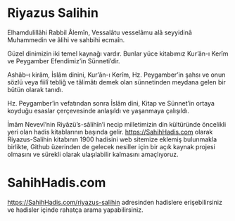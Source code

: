 # Riyazus Salihin 

Elhamdulillâhi Rabbil Âlemîn, 
Vessalâtu vesselâmu alâ seyyidinâ Muhammedin
ve âlihi ve sahbihi ecmaîn.

Güzel dinimizin iki temel kaynağı vardır. Bunlar yüce kitabımız Kur’ân-ı Kerîm ve Peygamber Efendimiz’in Sünneti’dir.

Ashâb–ı kirâm, İslâm dinini, Kur’ân-ı Kerîm, Hz. Peygamber’in şahsı ve onun sözlü veya fiilî tebliğ ve tâlimâtı demek olan sünnetinden meydana gelen bir bütün olarak tanıdı.

Hz. Peygamber’in vefatından sonra İslâm dini, Kitap ve Sünnet’in ortaya koyduğu esaslar çerçevesinde anlaşıldı ve yaşanmaya çalışıldı.


İmâm Nevevî’nin Riyâzü’s-sâlihîn’i necip milletimizin din kültüründe öncelikli yeri olan hadis kitablarının başında gelir.
https://SahihHadis.com olarak Riyazus-Salihin kitabının 1900 hadisini web sitemize eklemiş bulunmakla birlikte, Github üzerinden de gelecek nesiller için bir açık kaynak projesi olmasını ve sürekli olarak ulaşılabilir kalmasını amaçlıyoruz.

# SahihHadis.com
https://SahihHadis.com/riyazus-salihin adresinden hadislere erişebilirsiniz ve hadisler içinde rahatça arama yapabilirsiniz.

